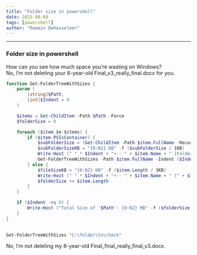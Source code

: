 ```yaml
---
title: "Folder size in powershell"
date: 2025-08-09
tags: [powershell]
author: "Romain Dehasseleer"
---
```


---

### Folder size in powershell

How can you see how much space you’re wasting on Windows?  
No, I’m not deleting your 8-year-old Final_v3_really_final.docx for you.

```powershell
function Get-FolderTreeWithSizes {
    param (
        [string]$Path,
        [int]$Indent = 0
    )

    $items = Get-ChildItem -Path $Path -Force
    $folderSize = 0

    foreach ($item in $items) {
        if ($item.PSIsContainer) {
            $subFolderSize = (Get-ChildItem -Path $item.FullName -Recurse -Force | Measure-Object -Property Length -Sum).Sum
            $subFolderSizeKB = "{0:N2} KB" -f ($subFolderSize / 1KB)
            Write-Host (" " * $Indent + "+-- " + $item.Name + " [Folder] (" + $subFolderSizeKB + ")") -ForegroundColor Green
            Get-FolderTreeWithSizes -Path $item.FullName -Indent ($Indent + 4)
        } else {
            $fileSizeKB = "{0:N2} KB" -f ($item.Length / 1KB)
            Write-Host (" " * $Indent + "+-- " + $item.Name + " (" + $fileSizeKB + ")") -ForegroundColor Yellow
            $folderSize += $item.Length
        }
    }

    if ($Indent -eq 0) {
        Write-Host ("Total Size of '$Path': {0:N2} MB" -f ($folderSize / 1MB)) -ForegroundColor Cyan
    }
}

 
Get-FolderTreeWithSizes "C:\folder\to\check"
```
No, I’m not deleting my 8-year-old Final_final_really_final_v3.docx.

